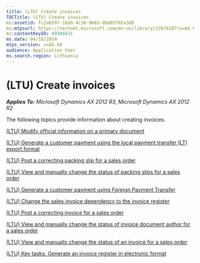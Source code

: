 ```yaml
---
title: (LTU) Create invoices
TOCTitle: (LTU) Create invoices
ms:assetid: fc2ab597-18d9-4c38-9683-dbd05f85a3d8
ms:mtpsurl: https://technet.microsoft.com/en-us/library/JJ678107(v=AX.60)
ms:contentKeyID: 49386831
ms.date: 04/18/2014
mtps_version: v=AX.60
audience: Application User
ms.search.region: Lithuania
---
```


# (LTU) Create invoices 


_**Applies To:** Microsoft Dynamics AX 2012 R3, Microsoft Dynamics AX 2012 R2_

The following topics provide information about creating invoices.

[(LTU) Modify official information on a primary document](ltu-modify-official-information-on-a-primary-document.md)

[(LTU) Generate a customer payment using the local payment transfer (LT) export format](ltu-generate-a-customer-payment-using-the-local-payment-transfer-lt-export-format.md)

[(LTU) Post a correcting packing slip for a sales order](ltu-post-a-correcting-packing-slip-for-a-sales-order.md)

[(LTU) View and manually change the status of packing slips for a sales order](ltu-view-and-manually-change-the-status-of-packing-slips-for-a-sales-order.md)

[(LTU) Generate a customer payment using Foreign Payment Transfer](ltu-generate-a-customer-payment-using-foreign-payment-transfer.md)

[(LTU) Change the sales invoice dependency to the invoice register](ltu-change-the-sales-invoice-dependency-to-the-invoice-register.md)

[(LTU) Post a correcting invoice for a sales order](ltu-post-a-correcting-invoice-for-a-sales-order.md)

[(LTU) View and manually change the status of invoice document author for a sales order](ltu-view-and-manually-change-the-status-of-invoice-document-author-for-a-sales-order.md)

[(LTU) View and manually change the status of an invoice for a sales order](ltu-view-and-manually-change-the-status-of-an-invoice-for-a-sales-order.md)

[(LTU) Key tasks: Generate an invoice register in electronic format](ltu-key-tasks-generate-an-invoice-register-in-electronic-format.md)

  


